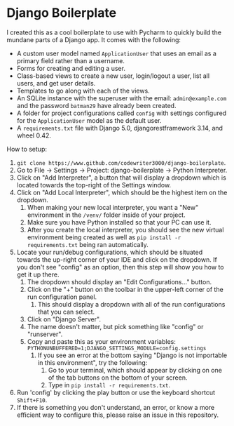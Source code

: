 # Django Boilerplate

I created this as a cool boilerplate to use with Pycharm to quickly build the mundane parts of a Django app. 
It comes with the following:
- A custom user model named `ApplicationUser` that uses an email as a primary field rather than a username.
- Forms for creating and editing a user.
- Class-based views to create a new user, login/logout a user, list all users, and get user details.
- Templates to go along with each of the views.
- An SQLite instance with the superuser with the email: `admin@example.com` and the password `batman29` have already 
been created.
- A folder for project configurations called `config` with settings configured for the `ApplicationUser` model
as the default user.
- A `requirements.txt` file with Django 5.0, djangorestframework 3.14, and wheel 0.42.

How to setup:
1. `git clone https://www.github.com/codewriter3000/django-boilerplate`.
2. Go to File -> Settings -> Project: django-boilerplate -> Python Interpreter.
3. Click on "Add Interpreter", a button that will display a dropdown which is located towards the top-right of the 
Settings window.
4. Click on "Add Local Interpreter", which should be the highest item on the dropdown.
   1. When making your new local interpreter, you want a "New" environment in the `/venv/` folder inside of your project.
   2. Make sure you have Python installed so that your PC can use it.
   3. After you create the local interpreter, you should see the new virtual environment being created
as well as `pip install -r requirements.txt` being ran automatically.
5. Locate your run/debug configurations, which should be situated towards the up-right corner of your IDE 
and click on the dropdown. If you don't see "config" as an option, then this step will show you how to get it up there.
   1. The dropdown should display an "Edit Configurations..." button.
   2. Click on the "+" button on the toolbar in the upper-left corner of the run configuration panel.
      1. This should display a dropdown with all of the run configurations that you can select.
   3. Click on "Django Server".
   4. The name doesn't matter, but pick something like "config" or "runserver".
   5. Copy and paste this as your environment variables: `PYTHONUNBUFFERED=1;DJANGO_SETTINGS_MODULE=config.settings`
      1. If you see an error at the bottom saying "Django is not importable in this environment", try the following:
         1. Go to your terminal, which should appear by clicking on one of the tab buttons on the bottom of your screen.
         2. Type in `pip install -r requirements.txt`.
6. Run 'config' by clicking the play button or use the keyboard shortcut `Shift+F10`.
7. If there is something you don't understand, an error, or know a more efficient way to configure this, 
please raise an issue in this repository.
